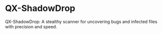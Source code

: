 # QX-ShadowDrop
QX-ShadowDrop: A stealthy scanner for uncovering bugs and infected files with precision and speed.
